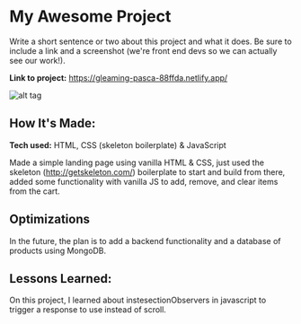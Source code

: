 # My Awesome Project

Write a short sentence or two about this project and what it does. Be sure to include a link and a screenshot (we're front end devs so we can actually see our work!).

**Link to project:** https://gleaming-pasca-88ffda.netlify.app/

![alt tag](https://github.com/bycarlosgamez/shopping-cart/blob/main/shopping-cart.gif)

## How It's Made:

**Tech used:** HTML, CSS (skeleton boilerplate) & JavaScript

Made a simple landing page using vanilla HTML & CSS, just used the skeleton (http://getskeleton.com/) boilerplate to start and build from there, added some functionality with vanilla JS to add, remove, and clear items from the cart.

## Optimizations

In the future, the plan is to add a backend functionality and a database of products using MongoDB.

## Lessons Learned:

On this project, I learned about instesectionObservers in javascript to trigger a response to use instead of scroll.
